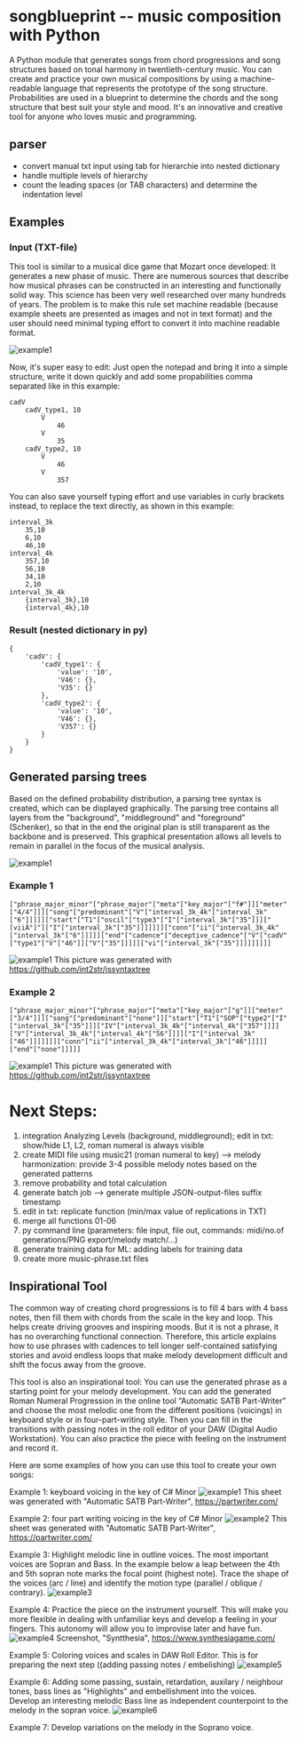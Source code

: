 # songblueprint -- music composition with Python
A Python module that generates songs from chord progressions and song structures based on tonal harmony in twentieth-century music. You can create and practice your own musical compositions by using a machine-readable language that represents the prototype of the song structure. Probabilities are used in a blueprint to determine the chords and the song structure that best suit your style and mood. It's an innovative and creative tool for anyone who loves music and programming.

## parser
- convert manual txt input using tab for hierarchie into nested dictionary
- handle multiple levels of hierarchy
- count the leading spaces (or TAB characters) and determine the indentation level

## Examples
### Input (TXT-file)
This tool is similar to a musical dice game that Mozart once developed: It generates a new phase of music. There are numerous sources that describe how musical phrases can be constructed in an interesting and functionally solid way. This science has been very well researched over many hundreds of years. The problem is to make this rule set machine readable (because example sheets are presented as images and not in text format) and the user should need minimal typing effort to convert it into machine readable format.

![example1](https://github.com/LutzGue/songblueprint/blob/main/img/music_theory_book_convert_parsing_tree.jpg)

Now, it's super easy to edit: Just open the notepad and bring it into a simple structure, write it down quickly and add some propabilities comma separated like in this example:
```
cadV
    cadV_type1, 10
        V
            46
        V
            35
    cadV_type2, 10
        V
            46
        V
            357
```
You can also save yourself typing effort and use variables in curly brackets instead, to replace the text directly, as shown in this example:
```
interval_3k
    35,10
    6,10
    46,10
interval_4k
    357,10
    56,10
    34,10
    2,10
interval_3k_4k
    {interval_3k},10
    {interval_4k},10
```
### Result (nested dictionary in py)
```
{
    'cadV': {
        'cadV_type1': {
            'value': '10',
            'V46': {},
            'V35': {}
        },
        'cadV_type2': {
            'value': '10',
            'V46': {},
            'V357': {}
        }
    }
}
```
## Generated parsing trees
Based on the defined probability distribution, a parsing tree syntax is created, which can be displayed graphically. The parsing tree contains all layers from the "background", "middleground" and "foreground" (Schenker), so that in the end the original plan is still transparent as the backbone and is preserved. This graphical presentation allows all levels to remain in parallel in the focus of the musical analysis.

![example1](https://github.com/LutzGue/songblueprint/blob/main/img/dices_music_sheet.jpg)

### Example 1
```
["phrase_major_minor"["phrase_major"["meta"["key_major"["f#"]]["meter"["4/4"]]]["song"["predominant"["V"["interval_3k_4k"["interval_3k"["6"]]]]]["start"["T1"["oscil"["type3"["I"["interval_3k"["35"]]]["[viiÂ°]"]["I"["interval_3k"["35"]]]]]]]["conn"["ii"["interval_3k_4k"["interval_3k"["6"]]]]]["end"["cadence"["deceptive_cadence"["V"["cadV"["type1"["V"["46"]]["V"["35"]]]]]["vi"["interval_3k"["35"]]]]]]]]]
```
![example1](https://github.com/LutzGue/songblueprint/blob/main/img/example1.png)
This picture was generated with https://github.com/int2str/jssyntaxtree
### Example 2
```
["phrase_major_minor"["phrase_major"["meta"["key_major"["g"]]["meter"["3/4"]]]["song"["predominant"["none"]]["start"["T1"["SOP"["type2"["I"["interval_3k"["35"]]]["IV"["interval_3k_4k"["interval_4k"["357"]]]]["V"["interval_3k_4k"["interval_4k"["56"]]]]["I"["interval_3k"["46"]]]]]]]["conn"["ii"["interval_3k_4k"["interval_3k"["46"]]]]]["end"["none"]]]]]
```
![example1](https://github.com/LutzGue/songblueprint/blob/main/img/example2.png)
This picture was generated with https://github.com/int2str/jssyntaxtree
# Next Steps:
1) integration Analyzing Levels (background, middleground); edit in txt: show/hide L1, L2, roman numeral is always visible
2) create MIDI file using music21 (roman numeral to key) --> melody harmonization: provide 3-4 possible melody notes based on the generated patterns
3) remove probability and total calculation
4) generate batch job --> generate multiple JSON-output-files suffix timestamp
5) edit in txt: replicate function (min/max value of replications in TXT)
6) merge all functions 01-06
7) py command line (parameters: file input, file out, commands: midi/no.of generations/PNG export/melody match/...)
8) generate training data for ML: adding labels for training data
9) create more music-phrase.txt files

## Inspirational Tool
The common way of creating chord progressions is to fill 4 bars with 4 bass notes, then fill them with chords from the scale in the key and loop. This helps create driving grooves and inspiring moods. But it is not a phrase, it has no overarching functional connection. Therefore, this article explains how to use phrases with cadences to tell longer self-contained satisfying stories and avoid endless loops that make melody development difficult and shift the focus away from the groove.

This tool is also an inspirational tool: You can use the generated phrase as a starting point for your melody development. You can add the generated Roman Numeral Progression in the online tool “Automatic SATB Part-Writer” and choose the most melodic one from the different positions (voicings) in keyboard style or in four-part-writing style. Then you can fill in the transitions with passing notes in the roll editor of your DAW (Digital Audio Workstation). You can also practice the piece with feeling on the instrument and record it.

Here are some examples of how you can use this tool to create your own songs:

Example 1: keyboard voicing in the key of C# Minor
![example1](https://github.com/LutzGue/songblueprint/blob/main/img/keyboard_style_example1.jpg)
This sheet was generated with "Automatic SATB Part-Writer", https://partwriter.com/

Example 2: four part writing voicing in the key of C# Minor
![example2](https://github.com/LutzGue/songblueprint/blob/main/img/four_part_writing_example2.jpg)
This sheet was generated with "Automatic SATB Part-Writer", https://partwriter.com/

Example 3: Highlight melodic line in outline voices. The most important voices are Sopran and Bass. In the example below a leap between the 4th and 5th sopran note marks the focal point (highest note). Trace the shape of the voices (arc / line) and identify the motion type (parallel / oblique / contrary).
![example3](https://github.com/LutzGue/songblueprint/blob/main/img/melody_line_example_1.PNG)

Example 4: Practice the piece on the instrument yourself. This will make you more flexible in dealing with unfamiliar keys and develop a feeling in your fingers. This autonomy will allow you to improvise later and have fun.
![example4](https://github.com/LutzGue/songblueprint/blob/main/img/practicing_example_1.PNG)
Screenshot, "Syntthesia", https://www.synthesiagame.com/

Example 5: Coloring voices and scales in DAW Roll Editor. This is for preparing the next step ((adding passing notes / embelishing)
![example5](https://github.com/LutzGue/songblueprint/blob/main/img/daw_satb_example1.PNG)

Example 6: Adding some passing, sustain, retardation, auxilary / neighbour tones, bass lines as "Highlights" and embellishment into the voices. Develop an interesting melodic Bass line as independent counterpoint to the melody in the sopran voice.
![example6](https://github.com/LutzGue/songblueprint/blob/main/img/daw_satb_highlights_example1.PNG)

Example 7: Develop variations on the melody in the Soprano voice.